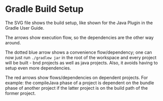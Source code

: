 # Gradle Build Setup

The SVG file shows the build setup, like shown for the Java Plugin in the
Gradle User Guide.

The arrows show execution flow, so the dependencies are the other way around.

The dotted blue arrow shows a convenience flow/dependency; one can now just
run ```./gradlew jar``` in the root of the workspace and every project will be
built - bnd projects as well as java projects. Also, it avoids having to setup
even more dependencies.

The red arrows show flows/dependencies on dependent projects. For example: the
compileJava phase of a project is dependent on the bundle phase of another
project if the latter project is on the build path of the former project.
